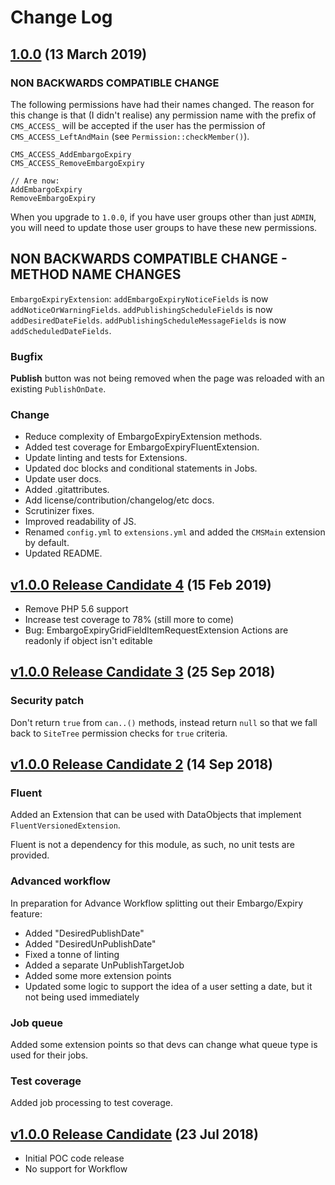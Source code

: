 # Change Log

## [1.0.0](https://github.com/silverstripe-terraformers/silverstripe-embargo-expiry/releases/1.0.0) (13 March 2019)

### NON BACKWARDS COMPATIBLE CHANGE

The following permissions have had their names changed. The reason for this change is that (I didn't realise) any permission name with the prefix of `CMS_ACCESS_` will be accepted if the user has the permission of `CMS_ACCESS_LeftAndMain` (see `Permission::checkMember()`).

```
CMS_ACCESS_AddEmbargoExpiry
CMS_ACCESS_RemoveEmbargoExpiry

// Are now:
AddEmbargoExpiry
RemoveEmbargoExpiry
```

When you upgrade to `1.0.0`, if you have user groups other than just `ADMIN`, you will need to update those user groups to have these new permissions.

## NON BACKWARDS COMPATIBLE CHANGE - METHOD NAME CHANGES

`EmbargoExpiryExtension`:
`addEmbargoExpiryNoticeFields` is now `addNoticeOrWarningFields`.
`addPublishingScheduleFields` is now `addDesiredDateFields`.
`addPublishingScheduleMessageFields` is now `addScheduledDateFields`.

### Bugfix

**Publish** button was not being removed when the page was reloaded with an existing `PublishOnDate`.

### Change

 * Reduce complexity of EmbargoExpiryExtension methods.
 * Added test coverage for EmbargoExpiryFluentExtension.
 * Update linting and tests for Extensions.
 * Updated doc blocks and conditional statements in Jobs.
 * Update user docs.
 * Added .gitattributes.
 * Add license/contribution/changelog/etc docs.
 * Scrutinizer fixes.
 * Improved readability of JS.
 * Renamed `config.yml` to `extensions.yml` and added the `CMSMain` extension by default.
 * Updated README.

## [v1.0.0 Release Candidate 4](https://github.com/silverstripe-terraformers/silverstripe-embargo-expiry/releases/v1.0.0-rc4) (15 Feb 2019)

 * Remove PHP 5.6 support
 * Increase test coverage to 78% (still more to come)
 * Bug: EmbargoExpiryGridFieldItemRequestExtension Actions are readonly if object isn't editable

## [v1.0.0 Release Candidate 3](https://github.com/silverstripe-terraformers/silverstripe-embargo-expiry/releases/v1.0.0-rc3) (25 Sep 2018)

### Security patch

Don't return `true` from `can..()` methods, instead return `null` so that we fall back to `SiteTree` permission checks for `true` criteria.

## [v1.0.0 Release Candidate 2](https://github.com/silverstripe-terraformers/silverstripe-embargo-expiry/releases/v1.0.0-rc2) (14 Sep 2018)

### Fluent
Added an Extension that can be used with DataObjects that implement `FluentVersionedExtension`.

Fluent is not a dependency for this module, as such, no unit tests are provided.

### Advanced workflow
In preparation for Advance Workflow splitting out their Embargo/Expiry feature:

 * Added "DesiredPublishDate"
 * Added "DesiredUnPublishDate"
 * Fixed a tonne of linting
 * Added a separate UnPublishTargetJob
 * Added some more extension points
 * Updated some logic to support the idea of a user setting a date, but it not being used immediately

### Job queue
Added some extension points so that devs can change what queue type is used for their jobs.

### Test coverage
Added job processing to test coverage.

## [v1.0.0 Release Candidate](https://github.com/silverstripe-terraformers/silverstripe-embargo-expiry/releases/v1.0.0-rc1) (23 Jul 2018)

 * Initial POC code release
 * No support for Workflow
